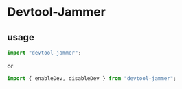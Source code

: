 # Devtool-Jammer

## usage
```javascript
import "devtool-jammer";
```

or

```javascript
import { enableDev, disableDev } from "devtool-jammer";
```